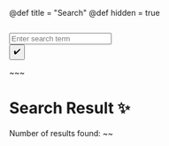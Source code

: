 @def title = "Search"
@def hidden = true


~~~<p class="wordcloud"><img src="/assets/animation-padding.gif"></p>~~~

~~~
<form id="lunrSearchForm" name="lunrSearchForm">
    <input class="search-input" name="q" placeholder="Enter search term" type="text">
    <div class="search-icon">
        <a><i class="fa fa-search"></i></a>
    </div>
    <input class="search-enter" type="submit" value="✔️" formaction="/search/index.html">
</form>
~~~




# Search Result ✨
Number of results found: ~~~<span id="resultCount"></span>~~~
~~~<div id="searchResults"></div>~~~